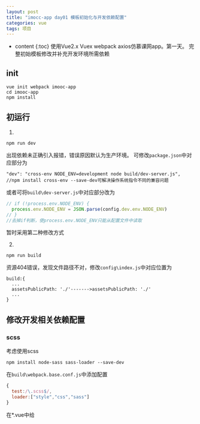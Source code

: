 ```yaml
---
layout: post
title: "imocc-app day01 模板初始化与开发依赖配置"
categories: vue
tags: 项目
---
```


* content
{:toc}
使用Vue2.x Vuex webpack axios仿慕课网app。第一天。
完整初始模板修改并补充开发环境所需依赖




## init
```
vue init webpack imooc-app
cd imooc-app
npm install
```

## 初运行

1. 
```
npm run dev
```
出现依赖未正确引入报错，错误原因默认为生产环境。
可修改`package.json`中对应部分为
```
"dev": "cross-env NODE_ENV=development node build/dev-server.js",
//npm install cross-env --save-dev可解决操作系统指令不同的兼容问题
```
或者可将`build\dev-server.js`中对应部分改为
```js
// if (!process.env.NODE_ENV) {
  process.env.NODE_ENV = JSON.parse(config.dev.env.NODE_ENV)
// }
//去掉if判断，使process.env.NODE_ENV只能从配置文件中读取
```
暂时采用第二种修改方式

2. 
```
npm run build
```
资源404错误，发现文件路径不对，修改`config\index.js`中对应位置为
```
build:{
  ...
  assetsPublicPath: './'------->assetsPublicPath: './'
  ...
}
```

## 修改开发相关依赖配置
### scss
考虑使用scss
```
npm install node-sass sass-loader --save-dev
```
在`build\webpack.base.conf.js`中添加配置
```js
{
  test:/\.scss$/,
  loader:["style","css","sass"]
}
```
在*.vue中给<style>添加`lang="scss"`
同时在`build\utils.js`中已做好了包括`less sass scss stylus`的相关配置，使用只需安装对应依赖，并修改上方列举配置即可

### autoprefixer
可直接修改`package.json`中的`"browserslist"`部分
